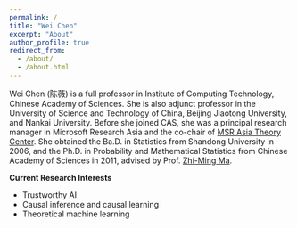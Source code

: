 ```yaml
---
permalink: /
title: "Wei Chen"
excerpt: "About"
author_profile: true
redirect_from: 
  - /about/
  - /about.html
---
```


Wei Chen (陈薇) is a full professor in Institute of Computing Technology, Chinese Academy of Sciences. She is also adjunct professor in the University of Science and Technology of China, Beijing Jiaotong University, and Nankai University. Before she joined CAS, she was a principal research manager in Microsoft Research Asia and the co-chair of [MSR Asia Theory Center](https://www.microsoft.com/en-us/research/lab/microsoft-research-asia/articles/microsoft-research-asia-establishes-theory-center-to-strengthen-theoretical-foundation-of-ai/). She obtained the Ba.D. in Statistics from Shandong University in 2006, and the Ph.D. in Probability and Mathematical Statistics from Chinese Academy of Sciences in 2011, advised by Prof. [Zhi-Ming Ma](http://homepage.amss.ac.cn/research/homePage/8eb59241e2e74d828fb84eec0efadba5/myHomePage.html).

**Current Research Interests**
  * Trustworthy AI
  * Causal inference and causal learning
  * Theoretical machine learning
  
  

